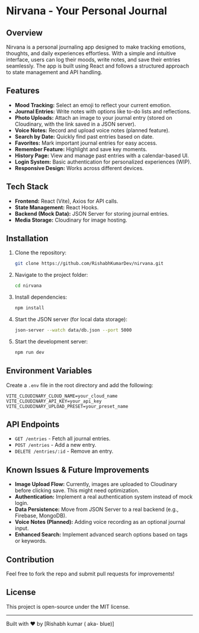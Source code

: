 # Nirvana - Your Personal Journal

## Overview
Nirvana is a personal journaling app designed to make tracking emotions, thoughts, and daily experiences effortless. With a simple and intuitive interface, users can log their moods, write notes, and save their entries seamlessly. The app is built using React and follows a structured approach to state management and API handling.

## Features
- **Mood Tracking:** Select an emoji to reflect your current emotion.
- **Journal Entries:** Write notes with options like to-do lists and reflections.
- **Photo Uploads:** Attach an image to your journal entry (stored on Cloudinary, with the link saved in a JSON server).
- **Voice Notes:** Record and upload voice notes (planned feature).
- **Search by Date:** Quickly find past entries based on date.
- **Favorites:** Mark important journal entries for easy access.
- **Remember Feature:** Highlight and save key moments.
- **History Page:** View and manage past entries with a calendar-based UI.
- **Login System:** Basic authentication for personalized experiences (WIP).
- **Responsive Design:** Works across different devices.

## Tech Stack
- **Frontend:** React (Vite), Axios for API calls.
- **State Management:** React Hooks.
- **Backend (Mock Data):** JSON Server for storing journal entries.
- **Media Storage:** Cloudinary for image hosting.

## Installation
1. Clone the repository:
   ```sh
   git clone https://github.com/RishabhKumarDev/nirvana.git
   ```
2. Navigate to the project folder:
   ```sh
   cd nirvana
   ```
3. Install dependencies:
   ```sh
   npm install
   ```
4. Start the JSON server (for local data storage):
   ```sh
   json-server --watch data/db.json --port 5000
   ```
5. Start the development server:
   ```sh
   npm run dev
   ```

## Environment Variables
Create a `.env` file in the root directory and add the following:
```env
VITE_CLOUDINARY_CLOUD_NAME=your_cloud_name
VITE_CLOUDINARY_API_KEY=your_api_key
VITE_CLOUDINARY_UPLOAD_PRESET=your_preset_name
```

## API Endpoints
- `GET /entries` - Fetch all journal entries.
- `POST /entries` - Add a new entry.
- `DELETE /entries/:id` - Remove an entry.

## Known Issues & Future Improvements
- **Image Upload Flow:** Currently, images are uploaded to Cloudinary before clicking save. This might need optimization.
- **Authentication:** Implement a real authentication system instead of mock login.
- **Data Persistence:** Move from JSON Server to a real backend (e.g., Firebase, MongoDB).
- **Voice Notes (Planned):** Adding voice recording as an optional journal input.
- **Enhanced Search:** Implement advanced search options based on tags or keywords.

## Contribution
Feel free to fork the repo and submit pull requests for improvements!

## License
This project is open-source under the MIT license.

---
Built with ❤️ by [Rishabh kumar ( aka- blue)]

